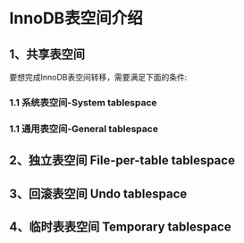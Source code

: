 # InnoDB表空间介绍



## 1、共享表空间
要想完成InnoDB表空间转移，需要满足下面的条件:

### 1.1 系统表空间-System tablespace

### 1.1 通用表空间-General tablespace

## 2、独立表空间 File-per-table tablespace

## 3、回滚表空间 Undo tablespace


## 4、临时表表空间 Temporary tablespace

